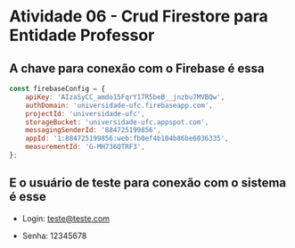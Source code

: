 # Atividade 06 - Crud Firestore para Entidade Professor

## A chave para conexão com o Firebase é essa

```js
const firebaseConfig = {
    apiKey: 'AIzaSyCC_amdo15FqrY17R5beB__jnzbu7MVBQw',
    authDomain: 'universidade-ufc.firebaseapp.com',
    projectId: 'universidade-ufc',
    storageBucket: 'universidade-ufc.appspot.com',
    messagingSenderId: '884725199856',
    appId: '1:884725199856:web:fb0ef4b104b86be6036335',
    measurementId: 'G-MH736QTRF3',
};
```

## E o usuário de teste para conexão com o sistema é esse

- Login: teste@teste.com

- Senha: 12345678
